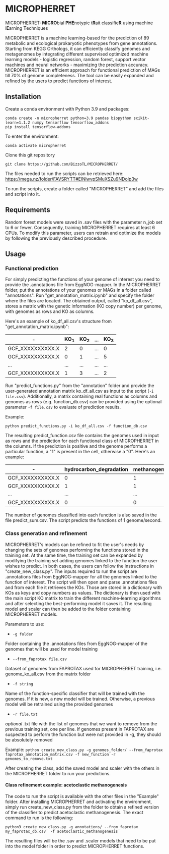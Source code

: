 # MICROPHERRET
MICROPHERRET: **MICRO**bial **PHE**notypic t**R**ait classifie**R** using machine l**E**arning **T**echniques

MICROPHERRET is a machine learning-based for the prediction of 89 metabolic and ecological prokaryotic phenotypes from gene annotations. Starting from KEGG Orthologs, it can efficiently classify genomes and metagenomes by integrating different supervised optimized machine learning models - logistic regression, random forest, support vector machines and neural networks - maximizing the prediction accuracy. MICROPHERRET is an efficient approach for functional prediction of MAGs till 70% of genome completeness. The tool can be easily expanded and refined by the users to predict functions of interest.

## Installation

Create a conda environment with Python 3.9 and packages:
```
conda create -n micropherret python=3.9 pandas biopython scikit-learn=1.1.2 numpy tensorflow tensorflow_addons
pip install tensorflow-addons
```
To enter the environment:
```
conda activate micropherret
```
Clone this git repository
```
git clone https://github.com/BizzoTL/MICROPHERRET/
```
The files needed to run the scripts can be retrieved here:  https://mega.nz/folder/FAVSRYTT#ElNlwvpSMuXSZu9NDoIp3w

To run the scripts, create a folder called "MICROPHERRET" and add the files and script into it.

## Requirements

Random forest models were saved in .sav files with the parameter n_job set to 6 or fewer. Consequently, training MICROPHERRET requires at least 6 CPUs. To modify this parameter, users can retrain and optimize the models by following the previously described procedure. 

## Usage
### Functional prediction

For simply predicting the functions of your genome of interest you need to provide the .annotations file from EggNOG-mapper. In the MICROPHERRET folder, put the annotations of your genomes or MAGs in a folder called "annotations". Run "get_annotation_matrix.ipynb" and specify the folder where the files are located. The obtained output, called "ko_df_all.csv", stores a matrix with the genetic information (KO copy number) per genome, with genomes as rows and KO as columns.

Here's an example of ko_df_all.csv's structure from "get_annotation_matrix.ipynb":

|         -         | KO<sub>1<sub> | KO<sub>2<sub> | ... | KO<sub>3<sub> |
| ----------------  | ------------- | ------------- | --- | ------------- |
| GCF_XXXXXXXXXX.X  |       2       |       0       | ... |       0       | 
| GCF_XXXXXXXXXX.X  |       0       |       1       | ... |       5       | 
|        ...        |      ...      |      ...      | ... |      ...      | 
| GCF_XXXXXXXXXX.X  |       1       |       3       | ... |       2       |


Run "predict_functions.py" from the "annotation" folder and provide the user-generated annotation matrix ko_df_all.csv as input to the script (```-i file.csv```). Additionally, a matrix containing real functions as columns and genomes as rows (e.g. function_db.csv) can be provided using the optional parameter ```-f file.csv``` to evaluate of prediction results. 

Example:
```
python predict_functions.py -i ko_df_all.csv -f function_db.csv
```

The resulting predict_function.csv file contains the genomes used in input as rows and the prediction for each functional class of MICROPHERRET in the columns. If the prediction is positive and the genome performs a particular function, a "1" is present in the cell, otherwise a "0". Here's an example:

|         -         | hydrocarbon_degradation | methanogenesis | ... | human_gut |
| ----------------  | ----------------------- | -------------- | --- | --------- |
| GCF_XXXXXXXXXX.X  |            0            |        1       | ... |     1     | 
| GCF_XXXXXXXXXX.X  |            1            |        1       | ... |     0     | 
|        ...        |           ...           |       ...      | ... |    ...    | 
| GCF_XXXXXXXXXX.X  |            0            |        0       | ... |     1     |

The number of genomes classified into each function is also saved in the file predict_sum.csv. The script predicts the functions of 1 genome/second.

### Class generation and refinement

MICROPHERRET's models can be refined to fit the user's needs by changing the sets of genomes performing the functions stored in the training set. At the same time, the training set can be expanded by modifying the training set adding genomes linked to the function the user wishes to predict. In both cases, the users can follow the instructions in "create_new_class.py". The inputs required to run the script are .annotations files from EggNOG-mapper for all the genomes linked to the function of interest. The script will then open and parse .annotations files and from each file it retrieves the KOs. Those are stored in a dictionary with KOs as keys and copy numbers as values. The dictionary is then used with the main script KO matrix to train the different machine-learning algorithms and after selecting the best-performing model it saves it. The resulting model and scaler can then be added to the folder containing MICROPHERRET models.

Parameters to use:
- ```-g folder```
  
 Folder containing the .annotations files from EggNOG-mapper of the genomes that will be used for model training

- ```--from_faprotax file.csv```
  
Dataset of genomes from FAPROTAX used for MICROPHERRET training, i.e. genome_ko_all.csv from the matrix folder

- ```-f string```
  
Name of the function-specific classifier that will be trained with the genomes. If it is new, a new model will be trained. Otherwise, a previous model will be retrained using the provided genomes 

- ```-r file.txt```
  
*optional* .txt file with the list of genomes that we want to remove from the previous training set, one per line. If genomes present in FAPROTAX are suspected to perform the function but were not provided in -g, they should be absolutely removed


Example:
```python create_new_class.py -g genomes_folder/ --from_faprotax faprotax_annotation_matrix.csv -f new_function -r genomes_to_remove.txt```

After creating the class, add the saved model and scaler with the others in the MICROPHERRET folder to run your predictions.

#### Class refinement example: acetoclastic methanogenesis

The code to run the script is available with the other files in the "Example" folder. After installing MICROPHERRET and activating the environment, simply run create_new_class.py from the folder to obtain a refined version of the classifier to predict acetoclastic methanogenesis. The exact command to run is the following:
```
python3 create_new_class.py -g annotations/ --from_faprotax my_faprotax_db.csv  -f acetoclastic_methanogenesis 
```
The resulting files will be the .sav and .scaler models that need to be put into the model folder in order to predict MICROPHERRET functions.
